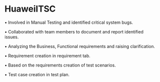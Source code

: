 # HuaweiITSC
•	Involved in Manual Testing and identified critical system bugs.

•	Collaborated with team members to document and report identified issues.

•	Analyzing the Business, Functional requirements and raising clarification. 

•	Requirement creation in requirement tab.

•	Based on the requirements creation of test scenarios. 

•	Test case creation in test plan. 

